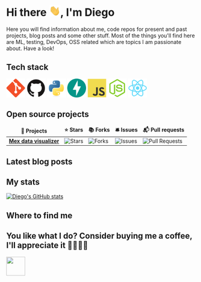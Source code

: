 # Hi there <img src="https://github.com/DPLATA/DPLATA/blob/main/waving_hand.gif" width="30px">, I'm Diego

<!--I'm from México and you can find me on , or on  FREELANCE SOFTWARE ENGINEER CONTACT ME IF YOU HAVE ANY WORK √(ALT + V).-->

Here you will find information about me, code repos for present and past projects, blog posts and some other stuff. Most of the things you'll find here are ML, testing, DevOps, OSS related which are topics I am passionate about. Have a look!

## Tech stack

<p align="left">
<img src="https://raw.githubusercontent.com/devicons/devicon/master/icons/git/git-original.svg" width="50" height="50">
<img src="https://raw.githubusercontent.com/devicons/devicon/master/icons/github/github-original.svg" width="50" height="50">  
<img src="https://raw.githubusercontent.com/devicons/devicon/master/icons/python/python-original.svg" width="50" height="50">
<img src="https://raw.githubusercontent.com/devicons/devicon/master/icons/fastapi/fastapi-original.svg" width="50" height="50">
<img src="https://raw.githubusercontent.com/devicons/devicon/master/icons/javascript/javascript-original.svg" width="50" height="50">
<img src="https://raw.githubusercontent.com/devicons/devicon/master/icons/nodejs/nodejs-original.svg" width="50" height="50">
<img src="https://raw.githubusercontent.com/devicons/devicon/master/icons/react/react-original.svg" width="50" height="50">
</p>

## Open source projects

<table>
  <thead align="center">
    <tr border: none;>
      <td><b>🎁 Projects</b></td>
      <td><b>⭐ Stars</b></td>
      <td><b>📚 Forks</b></td>
      <td><b>🛎 Issues</b></td>
      <td><b>📬 Pull requests</b></td>
    </tr>
  </thead>
  <tbody>
    <tr>
      <td><a href="https://github.com/DPLATA/mexdata"><b>Mex data visualizer</b></a></td>
      <td><img alt="Stars" src="https://img.shields.io/github/stars/DPLATA/mexdata?style=flat-square&labelColor=343b41" /></td>
      <td><img alt="Forks" src="https://img.shields.io/github/forks/DPLATA/mexdata?style=flat-square&labelColor=343b41"/></td>
      <td><img alt="Issues" src="https://img.shields.io/github/issues/DPLATA/mexdata?style=flat-square&labelColor=343b41"/></td>
      <td><img alt="Pull Requests" src="https://img.shields.io/github/issues-pr/DPLATA/mexdata?style=flat-square&labelColor=343b41"/></td>
    </tr>
  </tbody>
</table>

## Latest blog posts

## My stats

[![Diego's GitHub stats](https://github-readme-stats.vercel.app/api?username=DPLATA)](https://github.com/DPLATA/github-readme-stats)

## Where to find me

## You like what I do? Consider buying me a coffee, I'll appreciate it 🤜🏼🤛🏼

<p align="left">
  <a href="https://paypal.me/diegogplatac?country.x=MX&locale.x=es_XC">
    <img src="https://res.cloudinary.com/dzappyypg/image/upload/v1671997877/other_stuff/paypal_t9ko5x.png" width="50" height="50">
  </a>
</p>


<!--
[![Diego's GitHub stats](https://github-readme-stats.vercel.app/api/top-langs/?username=DPLATA)](https://github.com/DPLATA/github-readme-stats)

![](https://img.shields.io/badge/OS-Linux-informational?style=flat&logo=linux&logoColor=white&color=d74614)
![](https://img.shields.io/badge/Code-Python-informational?style=flat&logo=python&logoColor=366c9c&color=f7ca3e)
![](https://img.shields.io/badge/Code-JavaScript-informational?style=flat&logo=javascript&logoColor=white&color=efd81d)
![](https://img.shields.io/badge/Tools-Docker-informational?style=flat&logo=docker&logoColor=white&color=2391e6)
![](https://img.shields.io/badge/Tools-Kubernetes-informational?style=flat&logo=kubernetes&logoColor=white&color=306adf)
![](https://img.shields.io/badge/Cloud-Digital_Ocean-informational?style=flat&logo=digitalocean&logoColor=white&color=0080FF)
-->

<!--
**DPLATA/DPLATA** is a ✨ _special_ ✨ repository because its `README.md` (this file) appears on your GitHub profile.

Here are some ideas to get you started:

- 🔭 I’m currently working on ...
- 🌱 I’m currently learning ...
- 👯 I’m looking to collaborate on ...
- 🤔 I’m looking for help with ...
- 💬 Ask me about ...
- 📫 How to reach me: ...
- 😄 Pronouns: ...
- ⚡ Fun fact: ...

![](https://img.shields.io/badge/Shell-Bash-informational?style=flat&logo=gnu-bash&logoColor=white&color=2bbc8a)

-->
